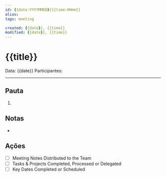 ```yaml
---
id: {{date:YYYYMMDD}}{{time:HHmm}}
alias: 
tags: meeting

created: {{date}}, {{time}}
modified: {{date}}, {{time}}
---
```

# {{title}}

Data: {{date}}
Participantes:

---

## Pauta

1. 

## Notas

- 

## Ações

- [ ] Meeting Notes Distributed to the Team
- [ ] Tasks & Projects Completed, Processed or Delegated
- [ ] Key Dates Completed or Scheduled